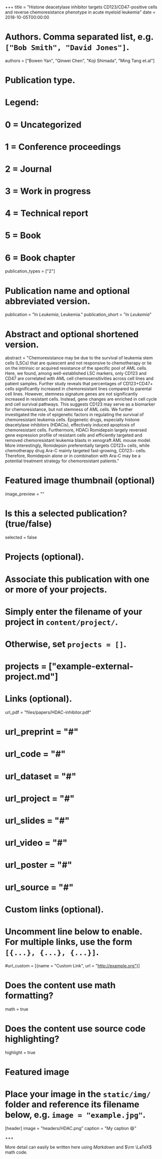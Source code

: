 +++
title = "Histone deacetylase inhibitor targets CD123/CD47-positive cells and reverse chemoresistance phenotype in acute myeloid leukemia"
date = 2018-10-05T00:00:00

# Authors. Comma separated list, e.g. `["Bob Smith", "David Jones"]`.
authors = ["Bowen Yan", "Qinwei Chen", "Koji Shimada", "Ming Tang et.al"]

# Publication type.
# Legend:
# 0 = Uncategorized
# 1 = Conference proceedings
# 2 = Journal
# 3 = Work in progress
# 4 = Technical report
# 5 = Book
# 6 = Book chapter
publication_types = ["2"]

# Publication name and optional abbreviated version.
publication = "In *Leukemia*, Leukemia."
publication_short = "In *Leukemia*"

# Abstract and optional shortened version.
abstract = "Chemoresistance may be due to the survival of leukemia stem cells (LSCs) that are quiescent and not responsive to chemotherapy or lie on the intrinsic or acquired resistance of the specific pool of AML cells. Here, we found, among well-established LSC markers, only CD123 and CD47 are correlated with AML cell chemosensitivities across cell lines and patient samples. Further study reveals that percentages of CD123+CD47+ cells significantly increased in chemoresistant lines compared to parental cell lines. However, stemness signature genes are not significantly increased in resistant cells. Instead, gene changes are enriched in cell cycle and cell survival pathways. This suggests CD123 may serve as a biomarker for chemoresistance, but not stemness of AML cells. We further investigated the role of epigenetic factors in regulating the survival of chemoresistant leukemia cells. Epigenetic drugs, especially histone deacetylase inhibitors (HDACis), effectively induced apoptosis of chemoresistant cells. Furthermore, HDACi Romidepsin largely reversed gene expression profile of resistant cells and efficiently targeted and removed chemoresistant leukemia blasts in xenograft AML mouse model. More interestingly, Romidepsin preferentially targets CD123+ cells, while chemotherapy drug Ara-C mainly targeted fast-growing, CD123− cells. Therefore, Romidepsin alone or in combination with Ara-C may be a potential treatment strategy for chemoresistant patients."

# Featured image thumbnail (optional)
image_preview = ""

# Is this a selected publication? (true/false)
selected = false

# Projects (optional).
#   Associate this publication with one or more of your projects.
#   Simply enter the filename of your project in `content/project/`.
#   Otherwise, set `projects = []`.
# projects = ["example-external-project.md"]

# Links (optional).
url_pdf = "files/papers/HDAC-inhibitor.pdf"
# url_preprint = "#"
# url_code = "#"
# url_dataset = "#"
# url_project = "#"
# url_slides = "#"
# url_video = "#"
# url_poster = "#"
# url_source = "#"

# Custom links (optional).
#   Uncomment line below to enable. For multiple links, use the form `[{...}, {...}, {...}]`.
#url_custom = [{name = "Custom Link", url = "http://example.org"}]

# Does the content use math formatting?
math = true

# Does the content use source code highlighting?
highlight = true

# Featured image
# Place your image in the `static/img/` folder and reference its filename below, e.g. `image = "example.jpg"`.
[header]
image = "headers/HDAC.png"
caption = "My caption :smile:"

+++

More detail can easily be written here using *Markdown* and $\rm \LaTeX$ math code.
